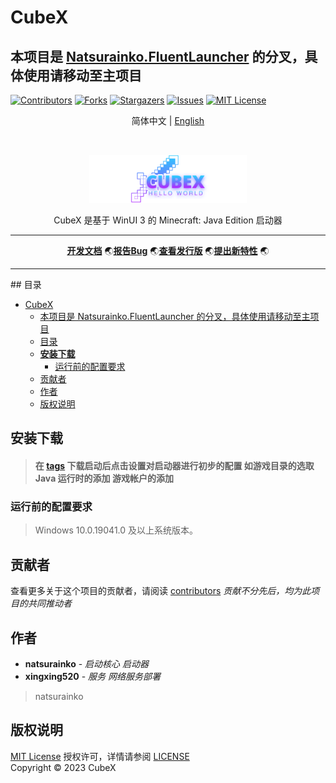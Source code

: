 # CubeX

## 本项目是 [Natsurainko.FluentLauncher](https://github.com/Xcube-Studio/Natsurainko.FluentLauncher) 的分叉，具体使用请移动至主项目

<!-- PROJECT SHIELDS -->

[![Contributors][contributors-shield]][contributors-url] [![Forks][forks-shield]][forks-url] [![Stargazers][stars-shield]][stars-url] [![Issues][issues-shield]][issues-url] [![MIT License][license-shield]][license-url]

<!-- PROJECT LOGO -->

  <p align="center">
      简体中文 |
      <a href="https://github.com/woyaodangrapper/CubeX/docs/README_EN.md">English</a>
    </p>

<br />

<p align="center">
  <a href="https://github.com/woyaodangrapper/CubeX/">
    <img src="/docs/images/logo.svg" alt="Logo" height="50%" width="50%">
  </a>
  <p align="center">
   CubeX 是基于 WinUI 3 的 Minecraft: Java Edition 启动器
    <br />
  
</p>

<div  align="center">

---

[**开发文档**](https://github.com/woyaodangrapper/CubeX/issues) :earth_asia:[**报告Bug**](https://github.com/woyaodangrapper/CubeX/issues) :earth_asia:[**查看发行版**](https://github.com/woyaodangrapper/CubeX/releases) :earth_asia:[**提出新特性**](https://github.com/woyaodangrapper/CubeX/issues) :earth_asia:

---

</div>
## 目录

- [CubeX](#cubex)
  - [本项目是 Natsurainko.FluentLauncher 的分叉，具体使用请移动至主项目](#本项目是-natsurainkofluentlauncher-的分叉具体使用请移动至主项目)
  - [目录](#目录)
  - [**安装下载**](#安装下载)
    - [运行前的配置要求](#运行前的配置要求)
  - [贡献者](#贡献者)
  - [作者](#作者)
  - [版权说明](#版权说明)

## **安装下载**

> #### 在 [tags](https://github.com/Xcube-Studio/Natsurainko.FluentLauncher/tags) 下载启动后点击设置对启动器进行初步的配置 如游戏目录的选取 Java 运行时的添加 游戏帐户的添加

### 运行前的配置要求

> Windows 10.0.19041.0 及以上系统版本。

## 贡献者

查看更多关于这个项目的贡献者，请阅读 [contributors](https://github.com/woyaodangrapper/CubeX/graphs/contributors)
*贡献不分先后，均为此项目的共同推动者*

## 作者

- **natsurainko** - *启动核心 启动器*
- **xingxing520** - *服务 网络服务部署*

> natsurainko <null>

## 版权说明

[MIT License](https://mit-license.org/) 授权许可，详情请参阅 [LICENSE](LICENSE)  
Copyright © 2023  CubeX

<!-- links -->
[contributors-shield]: https://img.shields.io/github/contributors/woyaodangrapper/CubeX.svg?style=flat-square
[contributors-url]: https://github.com/woyaodangrapper/CubeX/graphs/contributors
[forks-shield]: https://img.shields.io/github/forks/woyaodangrapper/CubeX.svg?style=flat-square
[forks-url]: https://github.com/woyaodangrapper/CubeX/network/members
[stars-shield]: https://img.shields.io/github/stars/woyaodangrapper/CubeX.svg?style=flat-square
[stars-url]: https://github.com/woyaodangrapper/CubeX/stargazers
[issues-shield]: https://img.shields.io/github/issues/woyaodangrapper/CubeX.svg?style=flat-square
[issues-url]: https://img.shields.io/github/issues/woyaodangrapper/CubeX.svg
[license-shield]: https://img.shields.io/github/license/woyaodangrapper/CubeX.svg?style=flat-square
[license-url]: https://github.com/woyaodangrapper/CubeX/blob/master/LICENSE.txt
